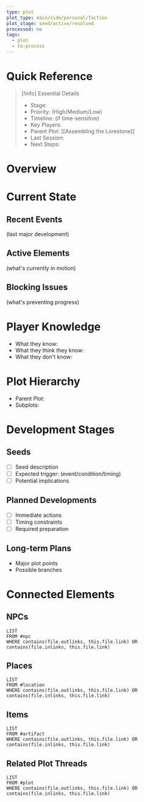 ```yaml
---
type: plot
plot_type: main/side/personal/faction
plot_stage: seed/active/resolved
processed: no
tags:
  - plot
  - to-process
---
```

# Quick Reference
> [!info] Essential Details
> - Stage: 
> - Priority: (High/Medium/Low)
> - Timeline: (if time-sensitive)
> - Key Players: 
> - Parent Plot: [[Assembling the Lorestone]]
> - Last Session: 
> - Next Steps: 

# Overview

# Current State
## Recent Events
(last major development)
## Active Elements
(what's currently in motion)
## Blocking Issues
(what's preventing progress)

# Player Knowledge
- What they know:
- What they think they know:
- What they don't know:

# Plot Hierarchy
- Parent Plot: 
- Subplots: 

# Development Stages
## Seeds
- [ ] Seed description
- [ ] Expected trigger: (event/condition/timing)
- [ ] Potential implications

## Planned Developments
- [ ] Immediate actions
- [ ] Timing constraints
- [ ] Required preparation

## Long-term Plans
- Major plot points
- Possible branches

# Connected Elements
## NPCs
```dataview
LIST
FROM #npc
WHERE contains(file.outlinks, this.file.link) OR contains(file.inlinks, this.file.link)
```

## Places
```dataview
LIST
FROM #location
WHERE contains(file.outlinks, this.file.link) OR contains(file.inlinks, this.file.link)
```

## Items
```dataview
LIST
FROM #artifact 
WHERE contains(file.outlinks, this.file.link) OR contains(file.inlinks, this.file.link)
```

## Related Plot Threads
```dataview
LIST
FROM #plot 
WHERE contains(file.outlinks, this.file.link) OR contains(file.inlinks, this.file.link)
```
